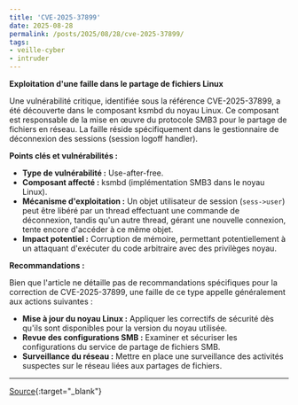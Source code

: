 ```yaml
---
title: 'CVE-2025-37899'
date: 2025-08-28
permalink: /posts/2025/08/28/cve-2025-37899/
tags:
- veille-cyber
- intruder
---
```

**Exploitation d'une faille dans le partage de fichiers Linux**

Une vulnérabilité critique, identifiée sous la référence CVE-2025-37899, a été découverte dans le composant ksmbd du noyau Linux. Ce composant est responsable de la mise en œuvre du protocole SMB3 pour le partage de fichiers en réseau. La faille réside spécifiquement dans le gestionnaire de déconnexion des sessions (session logoff handler).

**Points clés et vulnérabilités :**

*   **Type de vulnérabilité :** Use-after-free.
*   **Composant affecté :** ksmbd (implémentation SMB3 dans le noyau Linux).
*   **Mécanisme d'exploitation :** Un objet utilisateur de session (`sess->user`) peut être libéré par un thread effectuant une commande de déconnexion, tandis qu'un autre thread, gérant une nouvelle connexion, tente encore d'accéder à ce même objet.
*   **Impact potentiel :** Corruption de mémoire, permettant potentiellement à un attaquant d'exécuter du code arbitraire avec des privilèges noyau.

**Recommandations :**

Bien que l'article ne détaille pas de recommandations spécifiques pour la correction de CVE-2025-37899, une faille de ce type appelle généralement aux actions suivantes :

*   **Mise à jour du noyau Linux :** Appliquer les correctifs de sécurité dès qu'ils sont disponibles pour la version du noyau utilisée.
*   **Revue des configurations SMB :** Examiner et sécuriser les configurations du service de partage de fichiers SMB.
*   **Surveillance du réseau :** Mettre en place une surveillance des activités suspectes sur le réseau liées aux partages de fichiers.

---
[Source](https://cvemon.intruder.io/cves/CVE-2025-37899){:target="_blank"}
